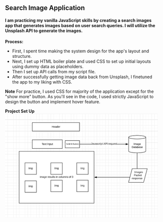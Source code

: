 ## Search Image Application

#### I am practicing my vanilla JavaScript skills by creating a search images app that generates images based on user search queries. I will utilize the Unsplash API to generate the images. 


**Process:**
- First, I spent time making the system design for the app's layout and structure.
- Next, I set up HTML boiler plate and used CSS to set up initial layouts using dummy data as placeholders.
- Then I set up API calls from my script file.
- After successfully getting image data back from Unsplash, I finetuned the app to my liking with CSS.

**Note**
For practice, I used CSS for majority of the application except for the "show more" button. As you'll see in the code, I used strictly JavaScript to design the button and implement hover feature.


**Project Set Up**
![app design](/assets/Project%20Layout.png)